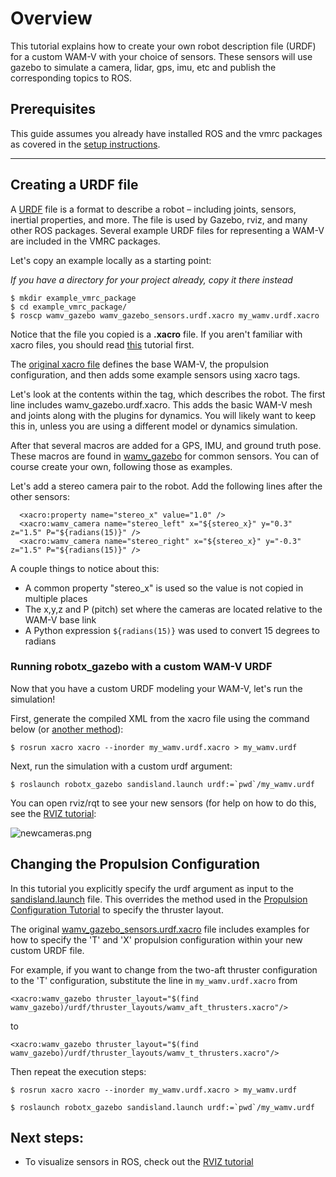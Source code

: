 # Overview

This tutorial explains how to create your own robot description file (URDF) for a custom WAM-V with your choice of sensors. These sensors will use gazebo to simulate a camera, lidar, gps, imu, etc and publish the corresponding topics to ROS.


## Prerequisites
This guide assumes you already have installed ROS and the vmrc packages as covered in the [setup instructions](https://bitbucket.org/osrf/vmrc/wiki/tutorials).


***

## Creating a URDF file
A [URDF](http://wiki.ros.org/urdf) file is a format to describe a robot – including joints, sensors, inertial properties, and more. The file is used by Gazebo, rviz, and many other ROS packages. Several example URDF files for representing a WAM-V are included in the VMRC packages. 

Let's copy an example locally as a starting point:

*If you have a directory for your project already, copy it there instead*
```
$ mkdir example_vmrc_package
$ cd example_vmrc_package/
$ roscp wamv_gazebo wamv_gazebo_sensors.urdf.xacro my_wamv.urdf.xacro
```

Notice that the file you copied is a **.xacro** file. If you aren't familiar with xacro files, you should read [this](https://bitbucket.org/osrf/vmrc/wiki/tutorials/Working%20with%20xacro%20files) tutorial first.

The [original xacro file](https://bitbucket.org/osrf/vmrc/src/default/wamv_gazebo/urdf/wamv_gazebo_sensors.urdf.xacro) defines the base WAM-V, the propulsion configuration, and then adds some example sensors using xacro tags.


Let's look at the contents within the **<robot>** tag, which describes the robot. The first line includes wamv_gazebo.urdf.xacro. This adds the basic WAM-V mesh and joints along with the plugins for dynamics. You will likely want to keep this in, unless you are using a different model or dynamics simulation.

After that several macros are added for a GPS, IMU, and ground truth pose. These macros are found in [wamv_gazebo](https://bitbucket.org/osrf/vmrc/src/default/wamv_gazebo/urdf/) for common sensors. You can of course create your own, following those as examples.

Let's add a stereo camera pair to the robot. Add the following lines after the other sensors:
```
  <xacro:property name="stereo_x" value="1.0" />
  <xacro:wamv_camera name="stereo_left" x="${stereo_x}" y="0.3" z="1.5" P="${radians(15)}" />
  <xacro:wamv_camera name="stereo_right" x="${stereo_x}" y="-0.3" z="1.5" P="${radians(15)}" />
```
A couple things to notice about this:

* A common property "stereo_x" is used so the value is not copied in multiple places
* The x,y,z and P (pitch) set where the cameras are located relative to the WAM-V base link
* A Python expression ```${radians(15)}``` was used to convert 15 degrees to radians



### Running robotx_gazebo with a custom WAM-V URDF
Now that you have a custom URDF modeling your WAM-V, let's run the simulation!

First, generate the compiled XML from the xacro file using the command below (or [another method](https://bitbucket.org/osrf/vmrc/wiki/tutorials/Working%20with%20xacro%20files)):
```
$ rosrun xacro xacro --inorder my_wamv.urdf.xacro > my_wamv.urdf
```
Next, run the simulation with a custom urdf argument:
```
$ roslaunch robotx_gazebo sandisland.launch urdf:=`pwd`/my_wamv.urdf
```
You can open rviz/rqt to see your new sensors (for help on how to do this, see the [RVIZ tutorial](https://bitbucket.org/osrf/vmrc/wiki/tutorials/Visualizing%20with%20RVIZ):

![newcameras.png](https://bitbucket.org/repo/BgXLzgM/images/2924402190-newcameras.png)

## Changing the Propulsion Configuration

In this tutorial you explicitly specify the urdf argument as input to the [sandisland.launch](https://bitbucket.org/osrf/vmrc/src/default/robotx_gazebo/launch/sandisland.launch) file.  This overrides the method used in the [Propulsion Configuration Tutorial](https://bitbucket.org/osrf/vmrc/wiki/tutorials/PropulsionConfiguration) to specify the thruster layout.  

The original [wamv_gazebo_sensors.urdf.xacro](https://bitbucket.org/osrf/vmrc/src/default/wamv_gazebo/urdf/wamv_gazebo_sensors.urdf.xacro) file includes examples for how to specify the 'T' and 'X' propulsion configuration within your new custom URDF file.

For example, if you want to change from the two-aft thruster configuration to the 'T' configuration, substitute the line in `my_wamv.urdf.xacro` from 

```
<xacro:wamv_gazebo thruster_layout="$(find wamv_gazebo)/urdf/thruster_layouts/wamv_aft_thrusters.xacro"/>
```

to 

```
<xacro:wamv_gazebo thruster_layout="$(find wamv_gazebo)/urdf/thruster_layouts/wamv_t_thrusters.xacro"/>
```

Then repeat the execution steps:
```
$ rosrun xacro xacro --inorder my_wamv.urdf.xacro > my_wamv.urdf
```

```
$ roslaunch robotx_gazebo sandisland.launch urdf:=`pwd`/my_wamv.urdf
```


## Next steps:

 * To visualize sensors in ROS, check out the [RVIZ tutorial](https://bitbucket.org/osrf/vmrc/wiki/tutorials/Visualizing%20with%20RVIZ)